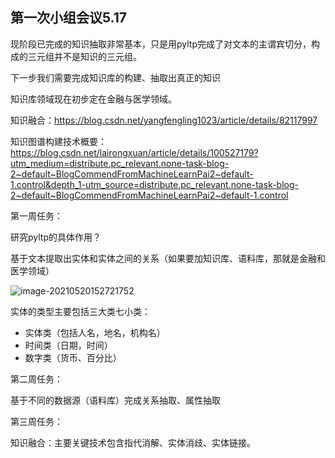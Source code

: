 ## 第一次小组会议5.17

现阶段已完成的知识抽取非常基本，只是用pyltp完成了对文本的主谓宾切分，构成的三元组并不是知识的三元组。

下一步我们需要完成知识库的构建、抽取出真正的知识

知识库领域现在初步定在金融与医学领域。

知识融合：https://blog.csdn.net/yangfengling1023/article/details/82117997

知识图谱构建技术概要：https://blog.csdn.net/lairongxuan/article/details/100527179?utm_medium=distribute.pc_relevant.none-task-blog-2~default~BlogCommendFromMachineLearnPai2~default-1.control&depth_1-utm_source=distribute.pc_relevant.none-task-blog-2~default~BlogCommendFromMachineLearnPai2~default-1.control



第一周任务：

研究pyltp的具体作用？

基于文本提取出实体和实体之间的关系（如果要加知识库、语料库，那就是金融和医学领域）

![image-20210520152721752](C:\Users\hewenbing\AppData\Roaming\Typora\typora-user-images\image-20210520152721752.png)



实体的类型主要包括三大类七小类：

- 实体类（包括人名，地名，机构名）
- 时间类（日期，时间）
- 数字类（货币、百分比）



第二周任务：

基于不同的数据源（语料库）完成关系抽取、属性抽取



第三周任务：

知识融合：主要关键技术包含指代消解、实体消歧、实体链接。